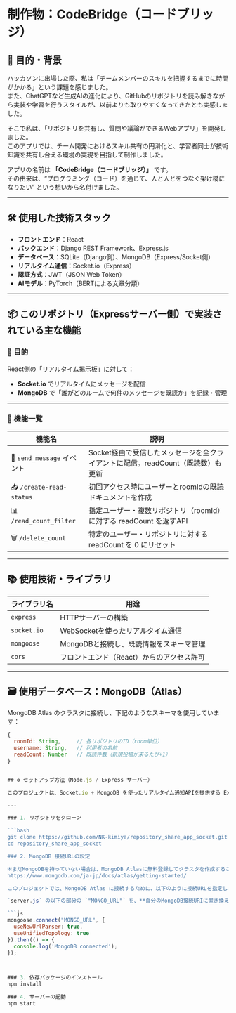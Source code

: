 # 制作物：CodeBridge（コードブリッジ）

## 🎯 目的・背景

ハッカソンに出場した際、私は「チームメンバーのスキルを把握するまでに時間がかかる」という課題を感じました。  
また、ChatGPTなど生成AIの進化により、GitHubのリポジトリを読み解きながら実装や学習を行うスタイルが、以前よりも取りやすくなってきたとも実感しました。

そこで私は、「リポジトリを共有し、質問や議論ができるWebアプリ」を開発しました。  
このアプリでは、チーム開発におけるスキル共有の円滑化と、学習者同士が技術知識を共有し合える環境の実現を目指して制作しました。

アプリの名前は **「CodeBridge（コードブリッジ）」** です。  
その由来は、“プログラミング（コード）を通じて、人と人とをつなぐ架け橋になりたい” という想いから名付けました。

---

## 🛠 使用した技術スタック

- **フロントエンド**：React  
- **バックエンド**：Django REST Framework、Express.js  
- **データベース**：SQLite（Django側）、MongoDB（Express/Socket側）  
- **リアルタイム通信**：Socket.io（Express）  
- **認証方式**：JWT（JSON Web Token）  
- **AIモデル**：PyTorch（BERTによる文章分類）

---

## 📦 このリポジトリ（Expressサーバー側）で実装されている主な機能

### 🎯 目的

React側の「リアルタイム掲示板」に対して：

- **Socket.io** でリアルタイムにメッセージを配信  
- **MongoDB** で「誰がどのルームで何件のメッセージを既読か」を記録・管理

---

### 🚀 機能一覧

| 機能名                    | 説明                                                                 |
|---------------------------|----------------------------------------------------------------------|
| 🔌 `send_message` イベント | Socket経由で受信したメッセージを全クライアントに配信。readCount（既読数）も更新 |
| 📥 `/create-read-status`   | 初回アクセス時にユーザーとroomIdの既読ドキュメントを作成                        |
| 📊 `/read_count_filter`    | 指定ユーザー・複数リポジトリ（roomId）に対する readCount を返すAPI             |
| 🗑 `/delete_count`         | 特定のユーザー・リポジトリに対する readCount を 0 にリセット                   |

---

## 📚 使用技術・ライブラリ

| ライブラリ名   | 用途                                        |
|----------------|---------------------------------------------|
| `express`      | HTTPサーバーの構築                          |
| `socket.io`    | WebSocketを使ったリアルタイム通信           |
| `mongoose`     | MongoDBと接続し、既読情報をスキーマ管理     |
| `cors`         | フロントエンド（React）からのアクセス許可  |

---

## 🗃 使用データベース：MongoDB（Atlas）

MongoDB Atlas のクラスタに接続し、下記のようなスキーマを使用しています：

```js
{
  roomId: String,     // 各リポジトリのID（room単位）
  username: String,   // 利用者の名前
  readCount: Number   // 既読件数（新規投稿が来るたび+1）
}


## ⚙️ セットアップ方法（Node.js / Express サーバー）

このプロジェクトは、Socket.io + MongoDB を使ったリアルタイム通知APIを提供する Express サーバーです。以下の手順でローカルで動作確認が可能です。

---

### 1. リポジトリをクローン

```bash
git clone https://github.com/NK-kimiya/repository_share_app_socket.git
cd repository_share_app_socket

### 2. MongoDB 接続URLの設定

※まだMongoDBを持っていない場合は、MongoDB Atlasに無料登録してクラスタを作成することで接続URIを取得できます。
https://www.mongodb.com/ja-jp/docs/atlas/getting-started/

このプロジェクトでは、MongoDB Atlas に接続するために、以下のように接続URLを指定します。

`server.js` の以下の部分の `"MONGO_URL"` を、**自分のMongoDB接続URIに置き換えてください**：

```js
mongoose.connect("MONGO_URL", {
  useNewUrlParser: true,
  useUnifiedTopology: true
}).then(() => {
  console.log('MongoDB connected');
});



### 3. 依存パッケージのインストール
npm install

### 4. サーバーの起動
npm start



